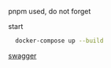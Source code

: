 pnpm used, do not forget

start
```bash
  docker-compose up --build
```

[swagger](http://localhost:3000/api-docs#/)
